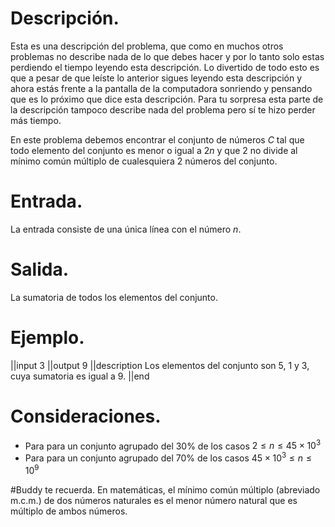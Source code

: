# Descripción.

Esta es una descripción del problema, que como en muchos otros problemas no describe nada de lo que debes hacer y por lo tanto solo estas perdiendo el tiempo leyendo esta descripción. Lo divertido de todo esto es que a pesar de que leíste lo anterior sigues leyendo esta descripción y ahora estás frente a la pantalla de la computadora sonriendo y pensando que es lo próximo que dice esta descripción. Para tu sorpresa esta parte de la descripción tampoco describe nada del problema pero sí te hizo perder más tiempo. 

En este problema debemos encontrar el conjunto de números $C$ tal que todo elemento del conjunto es menor o igual a $2n$ y que 2 no divide al mínimo común múltiplo de cualesquiera 2 números del conjunto.

# Entrada.

La entrada consiste de una única línea con el número $n$.

# Salida.

La sumatoria de todos los elementos del conjunto.

# Ejemplo.

||input
3
||output
9
||description
Los elementos del conjunto son 5, 1 y 3, cuya sumatoria es igual a 9.
||end

# Consideraciones.

* Para para un conjunto agrupado del 30% de los casos $2\leq n \leq 45 \times 10^3$
* Para para un conjunto agrupado del 70% de los casos $45 \times 10^3 \leq n \leq 10^9$

#Buddy te recuerda.
En matemáticas, el mínimo común múltiplo (abreviado m.c.m.) de dos números naturales es el menor número natural que es múltiplo de ambos números.
